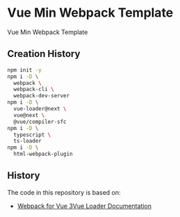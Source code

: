 # Vue Min Webpack Template

Vue Min Webpack Template

## Creation History

```bash
npm init -y
npm i -D \
  webpack \
  webpack-cli \
  webpack-dev-server
npm i -D \
  vue-loader@next \
  vue@next \
  @vue/compiler-sfc
npm i -D \
  typescript \
  ts-loader
npm i -D \
  html-webpack-plugin
```

## History

The code in this repository is based on:

- [Webpack for Vue 3Vue Loader Documentation](https://lmiller1990.github.io/electic/posts/20200406_webpack_for_vue_3.html)
